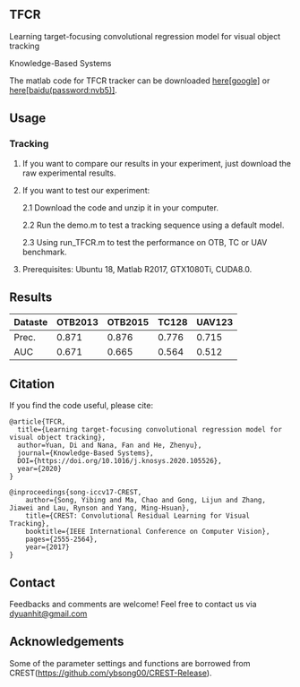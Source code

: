 ## TFCR
Learning target-focusing convolutional regression model for visual object tracking

Knowledge-Based Systems

The matlab code for TFCR tracker can be downloaded [here[google]](https://drive.google.com/open?id=1DCou-KvSj9joI68KwynWGIzJ3XY-lr06) or [here[baidu(password:nvb5)]](https://pan.baidu.com/s/1YFGCGy1SM4kt5bhWRihGGw).

## Usage
### Tracking
1. If you want to compare our results in your experiment, just download the raw experimental results.
2. If you want to test our experiment:

   2.1 Download the code and unzip it in your computer.
   
   2.2 Run the demo.m to test a tracking sequence using a default model.
   
   2.3 Using run_TFCR.m to test the performance on OTB, TC or UAV benchmark.
3. Prerequisites: Ubuntu 18, Matlab R2017, GTX1080Ti, CUDA8.0.


## Results
| Dataste | OTB2013 | OTB2015 | TC128 | UAV123 |
| --------| --------| ------- | ------ | ----- | 
| Prec.   | 0.871   | 0.876   | 0.776  | 0.715 |
| AUC     | 0.671   | 0.665   | 0.564  | 0.512 | 


## Citation
If you find the code useful, please cite:
```
@article{TFCR,
  title={Learning target-focusing convolutional regression model for visual object tracking},
  author=Yuan, Di and Nana, Fan and He, Zhenyu},
  journal={Knowledge-Based Systems},
  DOI={https://doi.org/10.1016/j.knosys.2020.105526},
  year={2020}
}

@inproceedings{song-iccv17-CREST,
    author={Song, Yibing and Ma, Chao and Gong, Lijun and Zhang, Jiawei and Lau, Rynson and Yang, Ming-Hsuan}, 
    title={CREST: Convolutional Residual Learning for Visual Tracking}, 
    booktitle={IEEE International Conference on Computer Vision},
    pages={2555-2564},
    year={2017}
}

```

## Contact
Feedbacks and comments are welcome! Feel free to contact us via dyuanhit@gmail.com


## Acknowledgements
Some of the parameter settings and functions are borrowed from CREST(https://github.com/ybsong00/CREST-Release). 
